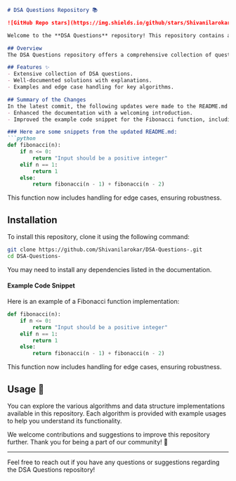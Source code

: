 ```markdown
# DSA Questions Repository 📚

![GitHub Repo stars](https://img.shields.io/github/stars/Shivanilarokar/DSA-Questions-) ![GitHub forks](https://img.shields.io/github/forks/Shivanilarokar/DSA-Questions-) ![GitHub issues](https://img.shields.io/github/issues/Shivanilarokar/DSA-Questions-)

Welcome to the **DSA Questions** repository! This repository contains a comprehensive collection of problems and solutions related to data structures and algorithms, designed to help developers enhance their problem-solving skills and understanding of DSA concepts.

## Overview
The DSA Questions repository offers a comprehensive collection of questions covering various algorithms and data structures. This repository serves as a valuable resource for learners and developers looking to enhance their skills in data structures and algorithms.

## Features ✨
- Extensive collection of DSA questions.
- Well-documented solutions with explanations.
- Examples and edge case handling for key algorithms.

## Summary of the Changes
In the latest commit, the following updates were made to the README.md file:
- Enhanced the documentation with a welcoming introduction.
- Improved the example code snippet for the Fibonacci function, including edge case handling.

### Here are some snippets from the updated README.md:
```python
def fibonacci(n):
    if n <= 0:
        return "Input should be a positive integer"
    elif n == 1:
        return 1
    else:
        return fibonacci(n - 1) + fibonacci(n - 2)
```
This function now includes handling for edge cases, ensuring robustness.

## Installation
To install this repository, clone it using the following command:
```bash
git clone https://github.com/Shivanilarokar/DSA-Questions-.git
cd DSA-Questions-
```
You may need to install any dependencies listed in the documentation.

#### Example Code Snippet
Here is an example of a Fibonacci function implementation:
```python
def fibonacci(n):
    if n <= 0:
        return "Input should be a positive integer"
    elif n == 1:
        return 1
    else:
        return fibonacci(n - 1) + fibonacci(n - 2)
```
This function now includes handling for edge cases, ensuring robustness.

## Usage 📖
You can explore the various algorithms and data structure implementations available in this repository. Each algorithm is provided with example usages to help you understand its functionality.

We welcome contributions and suggestions to improve this repository further. Thank you for being a part of our community! 🎉

---

Feel free to reach out if you have any questions or suggestions regarding the DSA Questions repository!
```